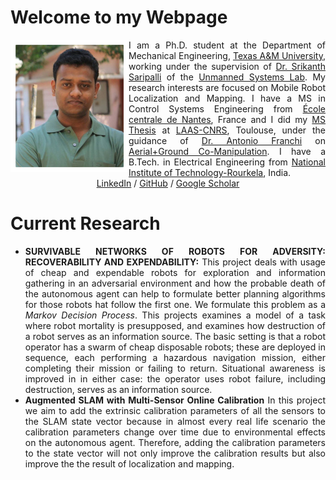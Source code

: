 # Welcome to my Webpage

<img style="float: left;" src="images/personalpic.jpg">

<div style="text-align: justify"> I am a Ph.D. student at the Department of Mechanical Engineering, <a href="https://www.tamu.edu/">Texas A&M University</a>, working under the supervision of <a href="https://engineering.tamu.edu/mechanical/profiles/saripalli.html">Dr. Srikanth Saripalli</a> of the <a href="https://unmanned.tamu.edu/">Unmanned Systems Lab</a>. My research interests are focused on Mobile Robot Localization and Mapping. I have a MS in Control Systems Engineering from <a href="https://www.ec-nantes.fr/">École centrale de Nantes</a>, France and I did my <a href="https://github.com/SubMishMar/SubMishMar.github.io/blob/master/thesis/Master_Internship_Report_MISHRA_Subodh%5BRevised%5D.pdf">MS Thesis</a> at <a href="https://www.laas.fr/public/">LAAS-CNRS</a>, Toulouse, under the guidance of <a href="http://homepages.laas.fr/afranchi/robotics/?q=node/1">Dr. Antonio Franchi</a> on <a href="https://youtu.be/o9xmPYNPfRE">Aerial+Ground Co-Manipulation</a>. I have a B.Tech. in Electrical Engineering from <a href="http://www.nitrkl.ac.in/">National Institute of Technology-Rourkela</a>, India.</div>

<center> <a href="https://www.linkedin.com/in/subodh-mishra/">LinkedIn</a> / <a href="https://github.com/SubMishMar">GitHub</a> / <a href="https://scholar.google.com/citations?user=4dltZR4AAAAJ&hl=en">Google Scholar</a> </center>

# Current Research
<div style="text-align: justify">
 <ul style="list-style-type:disc;">
  <li> <b>SURVIVABLE NETWORKS OF ROBOTS FOR ADVERSITY: RECOVERABILITY AND EXPENDABILITY:</b> This project deals with usage of cheap and expendable robots for exploration and information gathering in an adversarial environment and how the probable death of the autonomous agent can help to formulate better planning algorithms for those robots hat follow the first one. We formulate this problem as a <i>Markov Decision Process</i>. This projects examines a  model of a task where robot mortality is presupposed, and examines how destruction of a robot serves as an information source. The basic setting is that a robot operator has a swarm of cheap disposable robots; these are deployed in sequence, each performing a hazardous navigation mission, either completing their mission or failing to return. Situational awareness is improved in in either case: the operator uses robot failure, including destruction, serves as an information source.</li>
  <li> <b>Augmented SLAM with Multi-Sensor Online Calibration</b> In this project we aim to add the extrinsic calibration parameters of all the sensors to the SLAM state vector because in almost every real life scenario the calibration parameters change over time due to environmental effects on the autonomous agent. Therefore, adding the calibration parameters to the state vector will not only improve the calibration results but also improve the the result of localization and mapping. </li>
</ul> 
</div>
